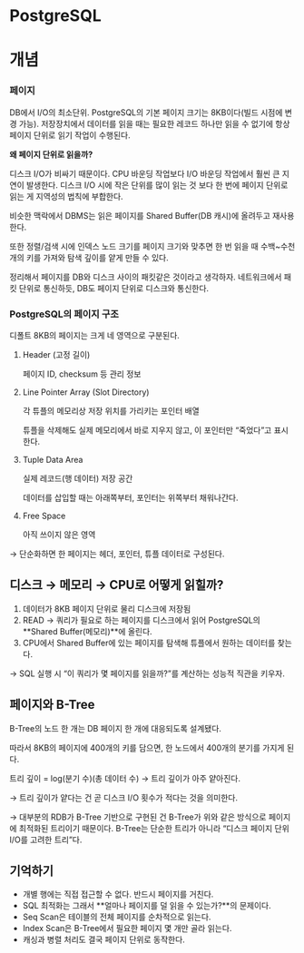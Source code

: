 # PostgreSQL

# 개념

### 페이지

DB에서 I/O의 최소단위. PostgreSQL의 기본 페이지 크기는 8KB이다(빌드 시점에 변경 가능). 저장장치에서 데이터를 읽을 때는 필요한 레코드 하나만 읽을 수 없기에 항상 페이지 단위로 읽기 작업이 수행된다.

**왜 페이지 단위로 읽을까?**

디스크 I/O가 비싸기 때문이다. CPU 바운딩 작업보다 I/O 바운딩 작업에서 훨씬 큰 지연이 발생한다. 디스크 I/O 시에 작은 단위를 많이 읽는 것 보다 한 번에 페이지 단위로 읽는 게 지역성의 법칙에 부합한다.

비슷한 맥락에서 DBMS는 읽은 페이지를 Shared Buffer(DB 캐시)에 올려두고 재사용한다. 

또한 정렬/검색 시에 인덱스 노드 크기를 페이지 크기와 맞추면 한 번 읽을 때 수백~수천 개의 키를 가져와 탐색 깊이를 얕게 만들 수 있다. 

정리해서 페이지를 DB와 디스크 사이의 패킷같은 것이라고 생각하자. 네트워크에서 패킷 단위로 통신하듯, DB도 페이지 단위로 디스크와 통신한다.

### PostgreSQL의 페이지 구조

디폴트 8KB의 페이지는 크게 네 영역으로 구분된다.

1. Header (고정 길이)
    
    페이지 ID, checksum 등 관리 정보
    
2. Line Pointer Array (Slot Directory)
    
    각 튜플의 메모리상 저장 위치를 가리키는 포인터 배열
    
    튜플을 삭제해도 실제 메모리에서 바로 지우지 않고, 이 포인터만 “죽었다”고 표시한다.
    
3. Tuple Data Area
    
    실제 레코드(행 데이터) 저장 공간
    
    데이터를 삽입할 때는 아래쪽부터, 포인터는 위쪽부터 채워나간다.
    
4. Free Space
    
    아직 쓰이지 않은 영역
    

→ 단순화하면 한 페이지는 헤더, 포인터, 튜플 데이터로 구성된다.

## 디스크 → 메모리 → CPU로 어떻게 읽힐까?

1. 데이터가 8KB 페이지 단위로 물리 디스크에 저장됨
2. READ → 쿼리가 필요로 하는 페이지를 디스크에서 읽어 PostgreSQL의 **Shared Buffer(메모리)**에 올린다.
3. CPU에서 Shared Buffer에 있는 페이지를 탐색해 튜플에서 원하는 데이터를 찾는다.

→ SQL 실행 시 “이 쿼리가 몇 페이지를 읽을까?”를 계산하는 성능적 직관을 키우자.

## 페이지와 B-Tree

B-Tree의 노드 한 개는 DB 페이지 한 개에 대응되도록 설계됐다.

따라서 8KB의 페이지에 400개의 키를 담으면, 한 노드에서 400개의 분기를 가지게 된다.

트리 깊이 = log(분기 수)(총 데이터 수) → 트리 깊이가 아주 얕아진다.

→ 트리 깊이가 얕다는 건 곧 디스크 I/O 횟수가 적다는 것을 의미한다.

→ 대부분의 RDB가 B-Tree 기반으로 구현된 건 B-Tree가 위와 같은 방식으로 페이지에 최적화된 트리이기 때문이다. B-Tree는 단순한 트리가 아니라 “디스크 페이지 단위 I/O를 고려한 트리”다.

## 기억하기

- 개별 행에는 직접 접근할 수 없다. 반드시 페이지를 거친다.
- SQL 최적화는 그래서 **얼마나 페이지를 덜 읽을 수 있는가?**의 문제이다.
- Seq Scan은 테이블의 전체 페이지를 순차적으로 읽는다.
- Index Scan은 B-Tree에서 필요한 페이지 몇 개만 골라 읽는다.
- 캐싱과 병렬 처리도 결국 페이지 단위로 동작한다.
